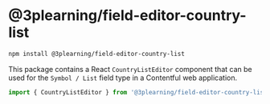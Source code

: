 # @3plearning/field-editor-country-list

```bash
npm install @3plearning/field-editor-country-list
```

This package contains a React `CountryListEditor` component that can be used for the `Symbol / List` field type in a Contentful web application.

```js
import { CountryListEditor } from '@3plearning/field-editor-country-list';
```
